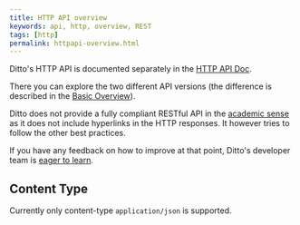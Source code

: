 ```yaml
---
title: HTTP API overview
keywords: api, http, overview, REST
tags: [http]
permalink: httpapi-overview.html
---
```


Ditto's HTTP API is documented separately in the [HTTP API Doc](http-api-doc.html).

There you can explore the two different API versions (the difference is described in the
[Basic Overview](basic-overview.html)).

Ditto does not provide a fully compliant RESTful API in the
[academic sense](https://www.ics.uci.edu/~fielding/pubs/dissertation/rest_arch_style.htm) as it does not include
hyperlinks in the HTTP responses.
It however tries to follow the other best practices.

If you have any feedback on how to improve at that point, Ditto's developer team is [eager to learn](feedback.html).

## Content Type

Currently only content-type `application/json` is supported.

